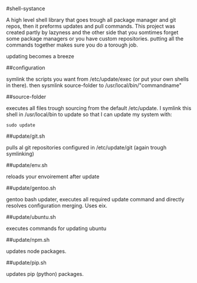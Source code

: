 #shell-systance

A high level shell library that goes trough all package manager and git repos, then it preforms updates and pull commands.
This project was created partly by lazyness and the other side that you somtimes forget some package managers or you have custom
repositories. putting all the commands together makes sure you do a torough job.

updating becomes a breeze

##configuration

symlink the scripts you want from /etc/update/exec (or put your own shells in there). then sysmlink source-folder to /usr/local/bin/"commandname"

##source-folder

executes all files trough sourcing from the default /etc/update. I symlink this shell in /usr/local/bin to update so that
I can update my system with:

	sudo update


##update/git.sh

pulls al git repositories configured in /etc/update/git (again trough symlinking)

##update/env.sh

reloads your envoirement after update

##update/gentoo.sh

gentoo bash updater, executes all required update command and directly resolves configuration merging.
Uses eix.

##update/ubuntu.sh

executes commands for updating ubuntu

##update/npm.sh

updates node packages.

##update/pip.sh

updates pip (python) packages.
